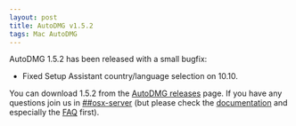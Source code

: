 ```yaml
---
layout: post
title: AutoDMG v1.5.2
tags: Mac AutoDMG
---
```


AutoDMG 1.5.2 has been released with a small bugfix:

* Fixed Setup Assistant country/language selection on 10.10.

You can download 1.5.2 from the [AutoDMG releases](https://github.com/MagerValp/AutoDMG/releases) page. If you have any questions join us in [##osx-server](http://webchat.freenode.net/?channels=##osx-server) (but please check the [documentation](https://github.com/MagerValp/AutoDMG/wiki) and especially the [FAQ](https://github.com/MagerValp/AutoDMG/wiki/FAQ) first).
